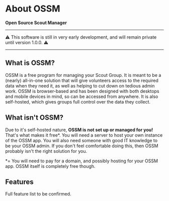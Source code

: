 
# About OSSM
**Open Source Scout Manager**

---

⚠️ This software is still in very early development, and will remain private until version 1.0.0. ⚠️

---

## What is OSSM?

OSSM is a free program for managing your Scout Group. It is meant to be a (nearly) all-in-one solution that will give volunteers access to the required data when they need it, as well as helping to cut down on tedious admin work. OSSM is browser-based and has been designed with both desktops and mobile devices in mind, so can be accessed from anywhere. It is also self-hosted, which gives groups full control over the data they collect.

## What isn't OSSM?

Due to it's self-hosted nature, **OSSM is not set up or managed for you!** That's what makes it free*. You will need a server to host your own instance of the OSSM app. You will also need someone with good IT knowledge to be your OSSM admin. If you don't feel comfortable doing this, then OSSM probably isn't the right solution for you.

*= You will need to pay for a domain, and possibly hosting for your OSSM app. OSSM itself is completely free though.

## Features

Full feature list to be confirmed.
